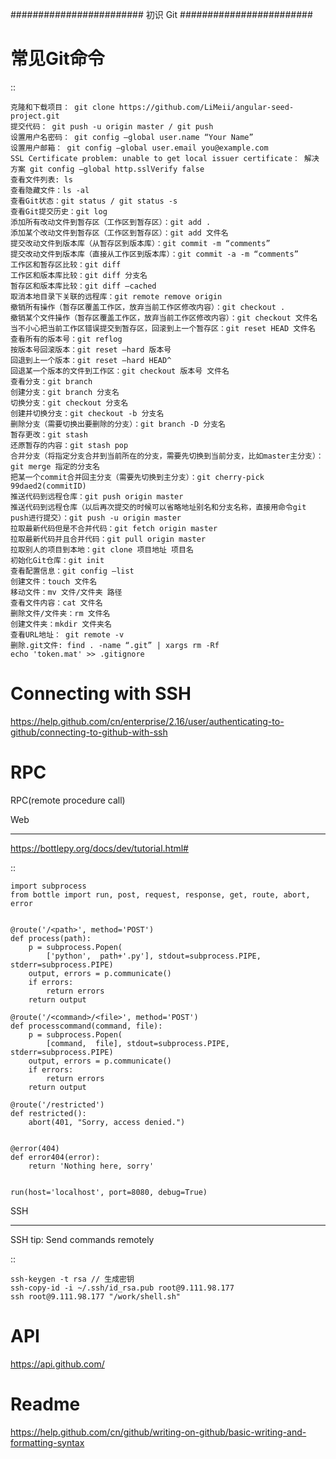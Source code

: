 ########################
初识 Git
########################

常见Git命令
===============
::

    克隆和下载项目： git clone https://github.com/LiMeii/angular-seed-project.git
    提交代码： git push -u origin master / git push
    设置用户名密码： git config –global user.name “Your Name”
    设置用户邮箱： git config –global user.email you@example.com
    SSL Certificate problem: unable to get local issuer certificate： 解决方案 git config –global http.sslVerify false
    查看文件列表: ls
    查看隐藏文件：ls -al
    查看Git状态：git status / git status -s
    查看Git提交历史：git log
    添加所有改动文件到暂存区（工作区到暂存区）：git add .
    添加某个改动文件到暂存区（工作区到暂存区）：git add 文件名
    提交改动文件到版本库（从暂存区到版本库）：git commit -m “comments”
    提交改动文件到版本库（直接从工作区到版本库）：git commit -a -m “comments”
    工作区和暂存区比较：git diff
    工作区和版本库比较：git diff 分支名
    暂存区和版本库比较：git diff –cached
    取消本地目录下关联的远程库：git remote remove origin
    撤销所有操作（暂存区覆盖工作区，放弃当前工作区修改内容）：git checkout .
    撤销某个文件操作（暂存区覆盖工作区，放弃当前工作区修改内容）：git checkout 文件名
    当不小心把当前工作区错误提交到暂存区，回滚到上一个暂存区：git reset HEAD 文件名
    查看所有的版本号：git reflog
    按版本号回滚版本：git reset –hard 版本号
    回退到上一个版本：git reset –hard HEAD^
    回退某一个版本的文件到工作区：git checkout 版本号 文件名
    查看分支：git branch
    创建分支：git branch 分支名
    切换分支：git checkout 分支名
    创建并切换分支：git checkout -b 分支名
    删除分支（需要切换出要删除的分支）：git branch -D 分支名
    暂存更改：git stash
    还原暂存的内容：git stash pop
    合并分支（将指定分支合并到当前所在的分支，需要先切换到当前分支，比如master主分支）：git merge 指定的分支名
    把某一个commit合并回主分支（需要先切换到主分支）：git cherry-pick 99daed2(commitID)
    推送代码到远程仓库：git push origin master
    推送代码到远程仓库（以后再次提交的时候可以省略地址别名和分支名称，直接用命令git push进行提交）：git push -u origin master
    拉取最新代码但是不合并代码：git fetch origin master
    拉取最新代码并且合并代码：git pull origin master
    拉取别人的项目到本地：git clone 项目地址 项目名
    初始化Git仓库：git init
    查看配置信息：git config –list
    创建文件：touch 文件名
    移动文件：mv 文件/文件夹 路径
    查看文件内容：cat 文件名
    删除文件/文件夹：rm 文件名
    创建文件夹：mkdir 文件夹名
    查看URL地址： git remote -v
    删除.git文件: find . -name “.git” | xargs rm -Rf
    echo 'token.mat' >> .gitignore

Connecting with SSH
========================
https://help.github.com/cn/enterprise/2.16/user/authenticating-to-github/connecting-to-github-with-ssh

RPC
========
RPC(remote procedure call)

Web
*******
https://bottlepy.org/docs/dev/tutorial.html#

::

    import subprocess
    from bottle import run, post, request, response, get, route, abort, error


    @route('/<path>', method='POST')
    def process(path):
        p = subprocess.Popen(
            ['python',  path+'.py'], stdout=subprocess.PIPE, stderr=subprocess.PIPE)
        output, errors = p.communicate()
        if errors:
            return errors
        return output

    @route('/<command>/<file>', method='POST')
    def processcommand(command, file):
        p = subprocess.Popen(
            [command,  file], stdout=subprocess.PIPE, stderr=subprocess.PIPE)
        output, errors = p.communicate()
        if errors:
            return errors
        return output

    @route('/restricted')
    def restricted():
        abort(401, "Sorry, access denied.")


    @error(404)
    def error404(error):
        return 'Nothing here, sorry'


    run(host='localhost', port=8080, debug=True)


SSH
***************
SSH tip: Send commands remotely

::

    ssh-keygen -t rsa // 生成密钥
    ssh-copy-id -i ~/.ssh/id_rsa.pub root@9.111.98.177
    ssh root@9.111.98.177 "/work/shell.sh"

API
============
https://api.github.com/

Readme
============
https://help.github.com/cn/github/writing-on-github/basic-writing-and-formatting-syntax